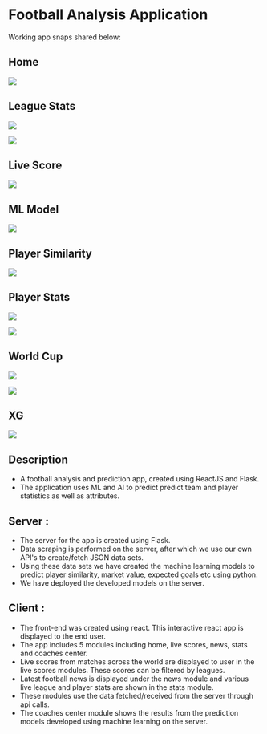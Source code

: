 # Football Analysis Application

Working app snaps shared below:

## Home

![](https://github.com/namandalsania/Football-Analysis-Application/blob/master/Home.png?raw=true)


## League Stats

![](https://github.com/namandalsania/Football-Analysis-Application/blob/master/League_Stats-1.png?raw=true)

![](https://github.com/namandalsania/Football-Analysis-Application/blob/master/League_Stats-2.png?raw=true)


## Live Score

![](https://github.com/namandalsania/Football-Analysis-Application/blob/master/Live_Scores.png?raw=true)


## ML Model

![](https://github.com/namandalsania/Football-Analysis-Application/blob/master/ML_Model.png?raw=true)


## Player Similarity

![](https://github.com/namandalsania/Football-Analysis-Application/blob/master/Player_Similarity.png?raw=true)


## Player Stats

![](https://github.com/namandalsania/Football-Analysis-Application/blob/master/Player_Stats-1.png?raw=true)

![](https://github.com/namandalsania/Football-Analysis-Application/blob/master/Player_Stats-2.png?raw=true)


## World Cup

![](https://github.com/namandalsania/Football-Analysis-Application/blob/master/WC-1.png?raw=true)

![](https://github.com/namandalsania/Football-Analysis-Application/blob/master/WC-2.png?raw=true)


## XG

![](https://github.com/namandalsania/Football-Analysis-Application/blob/master/XG.png?raw=true)


## Description
- A football analysis and prediction app, created using ReactJS and Flask.
- The application uses ML and AI to predict predict team and player statistics as well as attributes.


## Server :
- The server for the app is created using Flask.
- Data scraping is performed on the server, after which we use our own API's to create/fetch JSON data sets.
- Using these data sets we have created the machine learning models to predict player similarity, market value, expected goals etc using python.
- We have deployed the developed models on the server.


## Client :
- The front-end was created using react. This interactive react app is displayed to the end user.
- The app includes 5 modules including home, live scores, news, stats and coaches center.
- Live scores from matches across the world are displayed to user in the live scores modules. These scores can be filtered by leagues.
- Latest football news is displayed under the news module and various live league and player stats are shown in the stats module.
- These modules use the data fetched/received from the server through api calls.
- The coaches center module shows the results from the prediction models developed using machine learning on the server.
